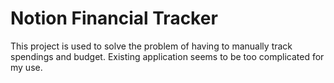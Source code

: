 # Notion Financial Tracker
This project is used to solve the problem of having to manually track spendings and budget. Existing application seems to be too complicated for my use.
